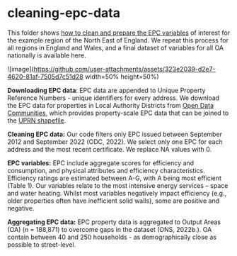 # cleaning-epc-data

This folder shows [how to clean and prepare the EPC variables](https://github.com/CaitHRobinson/private-rental-efficiency/blob/main/clean/clean-code.r) of interest for the example region of the North East of England. We repeat this process for all regions in England and Wales, and a final dataset of variables for all OA nationally is available here.

![image](https://github.com/user-attachments/assets/323e2039-d2e7-4620-81af-7505d7c51d28 width=50% height=50%)

**Downloading EPC data**: EPC data are appended to Unique Property Reference Numbers - unique identifiers for every address. We download the EPC data for properties in Local Authority Districts from [Open Data Communities](https://epc.opendatacommunities.org/), which provides property-scale EPC data that can be joined to the [UPRN shapefile](https://osdatahub.os.uk/downloads/open/OpenUPRN).

**Cleaning EPC data:** Our code filters only EPC issued between September 2012 and September 2022 (ODC, 2022). We select only one EPC for each address and the most recent certificate. We replace NA values with 0.

**EPC variables:** EPC include aggregate scores for efficiency and consumption, and physical attributes and efficiency characteristics. Efficiency ratings are estimated between A-G, with A being most efficient (Table 1). Our variables relate to the most intensive energy services – space and water heating. Whilst most variables negatively impact efficiency (e.g., older properties often have inefficient solid walls), some are positive and negative.

**Aggregating EPC data:** EPC property data is aggregated to Output Areas (OA) (n = 188,871) to overcome gaps in the dataset (ONS, 2022b.). OA contain between 40 and 250 households - as demographically close as possible to street-level. 
